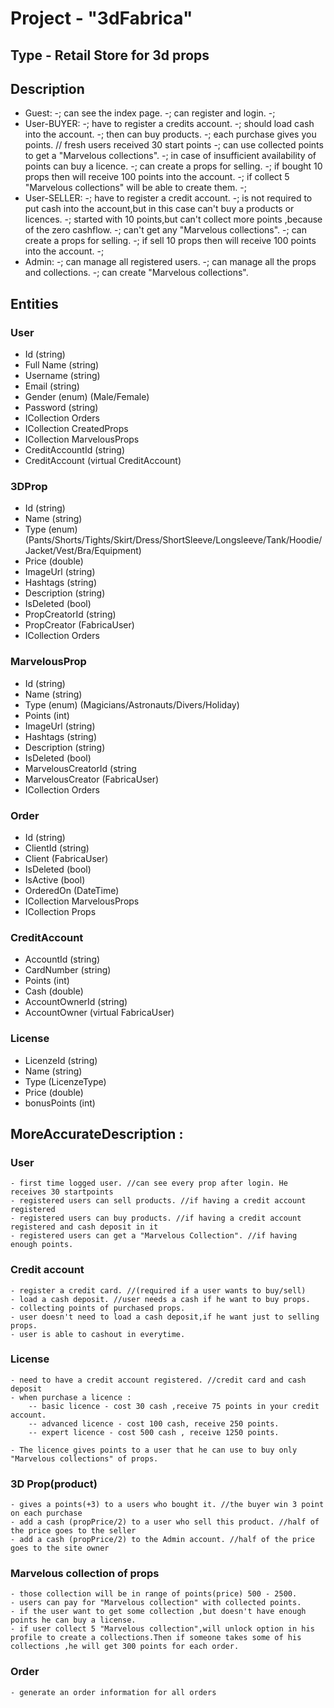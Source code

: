 ﻿# Project - "3dFabrica"

## Type - Retail Store for 3d props

## Description

 - Guest:
-; can see the index page.
-; can register and login.
-; 				
 - User-BUYER:
-; have to register a credits account.
-; should load cash into the account.
-; then can buy products.
-; each purchase gives you points. // fresh users received 30 start points
-; can use collected points to get a "Marvelous collections".
-; in case of insufficient availability of points can buy a licence.
-; can create a props for selling.
-; if bought 10 props then will receive 100 points into the account.
-; if collect 5 "Marvelous collections" will be able to create them.
-; 
 - User-SELLER:
-; have to register a credit account.
-; is not required to put cash into the account,but in this case can't buy a products or licences.
-; started with 10 points,but can't collect more points ,because of the zero cashflow.
-; can't get any "Marvelous collections".
-; can create a props for selling.
-; if sell 10 props then will receive 100 points into the account.
-; 
 - Admin:
-; can manage all registered users.
-; can manage all the props and collections.
-; can create "Marvelous collections".

## Entities

### User
  - Id (string)
  - Full Name (string)
  - Username (string)
  - Email (string)
  - Gender (enum) (Male/Female)
  - Password (string)
  - ICollection<Order> Orders
  - ICollection<Prop> CreatedProps 
  - ICollection<MarvelousProp> MarvelousProps       
  - CreditAccountId (string)
  - CreditAccount (virtual CreditAccount)

  
### 3DProp
  - Id (string)
  - Name (string)
  - Type (enum) (Pants/Shorts/Tights/Skirt/Dress/ShortSleeve/Longsleeve/Tank/Hoodie/Jacket/Vest/Bra/Equipment)
  - Price (double)
  - ImageUrl (string)
  - Hashtags (string)
  - Description (string)
  - IsDeleted (bool)
  - PropCreatorId (string)
  - PropCreator (FabricaUser)
  - ICollection<PropOrder> Orders

### MarvelousProp
  - Id (string)
  - Name (string)
  - Type (enum) (Magicians/Astronauts/Divers/Holiday)
  - Points (int)
  - ImageUrl (string)
  - Hashtags (string)
  - Description (string)
  - IsDeleted (bool)
  - MarvelousCreatorId (string
  - MarvelousCreator (FabricaUser)
  - ICollection<MarvelousPropOrder> Orders 
  
### Order
  - Id (string)
  - ClientId (string)
  - Client (FabricaUser)
  - IsDeleted (bool)
  - IsActive (bool)
  - OrderedOn (DateTime)
  - ICollection<MarvelousPropOrder> MarvelousProps 
  - ICollection<PropOrder> Props


### CreditAccount
  - AccountId (string)
  - CardNumber (string)
  - Points (int)
  - Cash (double)
  - AccountOwnerId (string)
  - AccountOwner (virtual FabricaUser)

### License
  - LicenzeId (string)
  - Name (string)
  - Type (LicenzeType) 
  - Price (double)
  - bonusPoints (int)
  
## MoreAccurateDescription :
### User
	- first time logged user. //can see every prop after login. He receives 30 startpoints
	- registered users can sell products. //if having a credit account registered
	- registered users can buy products. //if having a credit account registered and cash deposit in it
	- registered users can get a "Marvelous Collection". //if having enough points.

### Credit account
	- register a credit card. //(required if a user wants to buy/sell)
	- load а cash deposit. //user needs a cash if he want to buy props.
	- collecting points of purchased props.
	- user doesn't need to load a cash deposit,if he want just to selling props.
	- user is able to cashout in everytime.
	
### License
	- need to have a credit account registered. //credit card and cash deposit
	- when purchase a licence :
		-- basic licence - cost 30 cash ,receive 75 points in your credit account.
		-- advanced licence - cost 100 cash, receive 250 points.
		-- expert licence - cost 500 cash , receive 1250 points.

	- The licence gives points to a user that he can use to buy only "Marvelous collections" of props.
	
### 3D Prop(product) 
	- gives a points(+3) to a users who bought it. //the buyer win 3 point on each purchase
	- add a cash (propPrice/2) to a user who sell this product. //half of the price goes to the seller
	- add a cash (propPrice/2) to the Admin account. //half of the price goes to the site owner
	
### Marvelous collection of props
	- those collection will be in range of points(price) 500 - 2500.
	- users can pay for "Marvelous collection" with collected points.
	- if the user want to get some collection ,but doesn't have enough points he can buy a license.
	- if user collect 5 "Marvelous collection",will unlock option in his profile to create a collections.Then if someone takes some of his collections ,he will get 300 points for each order.

### Order
	- generate an order information for all orders
